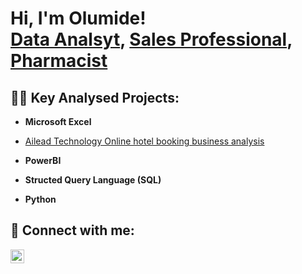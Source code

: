 <h1>Hi, I'm Olumide! <br/><a href="https://github.com/ogundele1">Data Analsyt</a>, <a href="https://www.linkedin.com/in/ogundele-olumide-solomon-b104b9a5/">Sales Professional</a>, <a href="https://www.linkedin.com/in/ogundele-olumide-solomon-b104b9a5/">Pharmacist</a></h1>

<h2>👨‍💻 Key Analysed Projects:</h2>

- <b>Microsoft Excel</b>
- [Ailead Technology Online hotel booking business analysis](https://github.com/ogundele1/EXCEL-PROJECT)
- <b>PowerBI</b>
 
- <b>Structed Query Language (SQL)</b>
  
- <b>Python</b>



<h2> 🤳 Connect with me:</h2>


[<img align="left" alt="ogundele-olumide-solomon| LinkedIn" width="22px" src="https://cdn.jsdelivr.net/npm/simple-icons@v3/icons/linkedin.svg" />][linkedin]



[linkedin]: https://www.linkedin.com/in/ogundele-olumide-solomon-b104b9a5/

<!--
**ogundele1/ogundele1** is a ✨ _special_ ✨ repository because its `README.md` (this file) appears on your GitHub profile.

Here are some ideas to get you started:

- 🔭 I’m currently working on ...
- 🌱 I’m currently learning ...
- 👯 I’m looking to collaborate on ...
- 🤔 I’m looking for help with ...
- 💬 Ask me about ...
- 📫 How to reach me: ...
- 😄 Pronouns: ...
- ⚡ Fun fact: ...
-->
